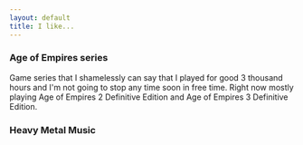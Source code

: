 ```yaml
---
layout: default
title: I like...
---
```

### Age of Empires series
Game series that I shamelessly can say that I played for good 3 thousand hours and I'm not going to stop any time soon in free time. Right now mostly playing Age of Empires 2 Definitive Edition and Age of Empires 3 Definitive Edition.

### Heavy Metal Music

